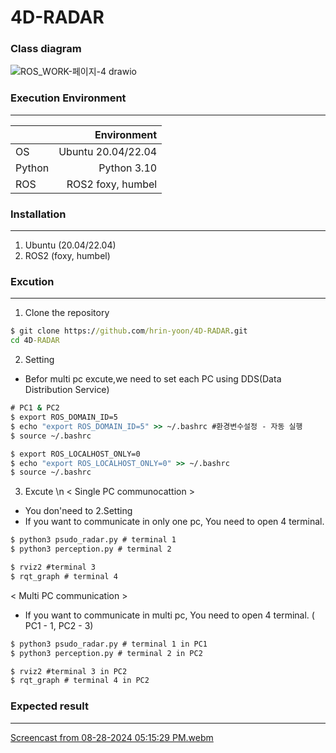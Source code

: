 # 4D-RADAR 

### Class diagram
![ROS_WORK-페이지-4 drawio](https://github.com/user-attachments/assets/d1a5ac63-1679-4d08-98d5-cb6214e7761b)



### Execution Environment
* * *
|    |Environment   |
|----|-------:|
|OS|Ubuntu 20.04/22.04|
|Python|Python 3.10|
|ROS|ROS2 foxy, humbel|

### Installation
------------------
1. Ubuntu (20.04/22.04)
2. ROS2 (foxy, humbel)

### Excution
------------------
1. Clone the repository
```cmd
$ git clone https://github.com/hrin-yoon/4D-RADAR.git
cd 4D-RADAR
```

2. Setting
- Befor multi pc excute,we need to set each PC using DDS(Data Distribution Service)

```cmd
# PC1 & PC2 
$ export ROS_DOMAIN_ID=5
$ echo "export ROS_DOMAIN_ID=5" >> ~/.bashrc #환경변수설정 - 자동 실행 
$ source ~/.bashrc

$ export ROS_LOCALHOST_ONLY=0
$ echo "export ROS_LOCALHOST_ONLY=0" >> ~/.bashrc 
$ source ~/.bashrc
```

3. Excute \n
< Single PC communocattion >
-  You don'need to 2.Setting
-  If you want to communicate in only one pc, You need to open 4 terminal.

```cmd
$ python3 psudo_radar.py # terminal 1
$ python3 perception.py # terminal 2

$ rviz2 #terminal 3
$ rqt_graph # terminal 4

```
< Multi PC communication >
- If you want to communicate in multi pc, You need to open 4 terminal. ( PC1 - 1, PC2 - 3)
```cmd
$ python3 psudo_radar.py # terminal 1 in PC1
$ python3 perception.py # terminal 2 in PC2

$ rviz2 #terminal 3 in PC2
$ rqt_graph # terminal 4 in PC2

```

### Expected result
------------------
[Screencast from 08-28-2024 05:15:29 PM.webm](https://github.com/user-attachments/assets/9b76decd-96f8-4641-a394-12305c022ce0)
